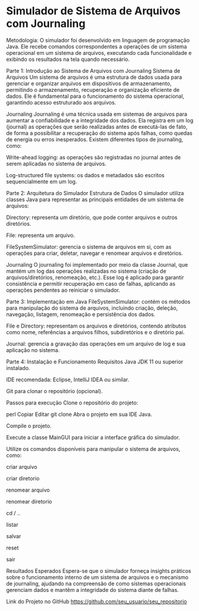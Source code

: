 # Simulador de Sistema de Arquivos com Journaling

Metodologia:
O simulador foi desenvolvido em linguagem de programação Java. Ele recebe comandos correspondentes a operações de um sistema operacional em um sistema de arquivos, executando cada funcionalidade e exibindo os resultados na tela quando necessário.

Parte 1: Introdução ao Sistema de Arquivos com Journaling
Sistema de Arquivos
Um sistema de arquivos é uma estrutura de dados usada para gerenciar e organizar arquivos em dispositivos de armazenamento, permitindo o armazenamento, recuperação e organização eficiente de dados. Ele é fundamental para o funcionamento do sistema operacional, garantindo acesso estruturado aos arquivos.

Journaling
Journaling é uma técnica usada em sistemas de arquivos para aumentar a confiabilidade e a integridade dos dados. Ela registra em um log (journal) as operações que serão realizadas antes de executá-las de fato, de forma a possibilitar a recuperação do sistema após falhas, como quedas de energia ou erros inesperados. Existem diferentes tipos de journaling, como:

Write-ahead logging: as operações são registradas no journal antes de serem aplicadas no sistema de arquivos.

Log-structured file systems: os dados e metadados são escritos sequencialmente em um log.

Parte 2: Arquitetura do Simulador
Estrutura de Dados
O simulador utiliza classes Java para representar as principais entidades de um sistema de arquivos:

Directory: representa um diretório, que pode conter arquivos e outros diretórios.

File: representa um arquivo.

FileSystemSimulator: gerencia o sistema de arquivos em si, com as operações para criar, deletar, navegar e renomear arquivos e diretórios.

Journaling
O journaling foi implementado por meio da classe Journal, que mantém um log das operações realizadas no sistema (criação de arquivos/diretórios, renomeação, etc.). Esse log é aplicado para garantir consistência e permitir recuperação em caso de falhas, aplicando as operações pendentes ao reiniciar o simulador.

Parte 3: Implementação em Java
FileSystemSimulator: contém os métodos para manipulação do sistema de arquivos, incluindo criação, deleção, navegação, listagem, renomeação e persistência dos dados.

File e Directory: representam os arquivos e diretórios, contendo atributos como nome, referências a arquivos filhos, subdiretórios e o diretório pai.

Journal: gerencia a gravação das operações em um arquivo de log e sua aplicação no sistema.

Parte 4: Instalação e Funcionamento
Requisitos
Java JDK 11 ou superior instalado.

IDE recomendada: Eclipse, IntelliJ IDEA ou similar.

Git para clonar o repositório (opcional).

Passos para execução
Clone o repositório do projeto:

perl
Copiar
Editar
git clone <link-do-repositorio-no-github>
Abra o projeto em sua IDE Java.

Compile o projeto.

Execute a classe MainGUI para iniciar a interface gráfica do simulador.

Utilize os comandos disponíveis para manipular o sistema de arquivos, como:

criar arquivo <nome>

criar diretorio <nome>

renomear arquivo <antigo> <novo>

renomear diretorio <antigo> <novo>

cd <nome> / ..

listar

salvar

reset

sair

Resultados Esperados
Espera-se que o simulador forneça insights práticos sobre o funcionamento interno de um sistema de arquivos e o mecanismo de journaling, ajudando na compreensão de como sistemas operacionais gerenciam dados e mantêm a integridade do sistema diante de falhas.

Link do Projeto no GitHub
https://github.com/seu_usuario/seu_repositorio
